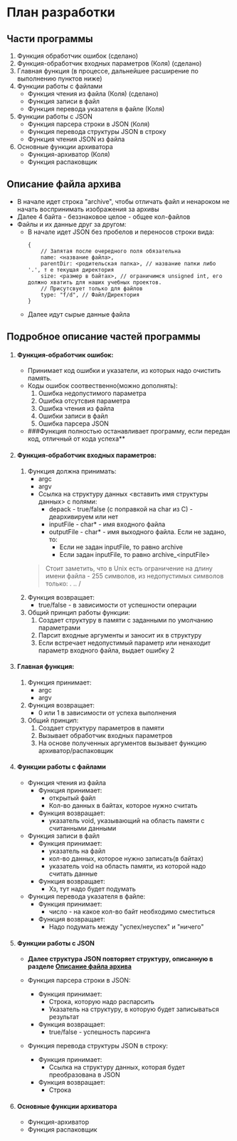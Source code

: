 # План разработки #

## Части программы ##
1. Функция обработчик ошибок (сделано)
2. Функция-обработчик входных параметров (Коля) (сделано)
3. Главная функция (в процессе, дальнейшее расширение по выполнению пунктов ниже)
4. Функции работы с файлами
    - Функция чтения из файла (Коля) (сделано)
    - Функция записи в файл
    - Функция перевода указателя в файле (Коля)
5. Функции работы с JSON
    - Функция парсера строки в JSON (Коля)
    - Функция перевода структуры JSON в строку
    - Функция чтения JSON из файла
6. Основные функции архиватора
   - Функция-архиватор (Коля)
   - Функция распаковщик

## Описание файла архива ##
- В начале идет строка "archive", чтобы отличать файл и ненароком не начать воспринимать изображения за архивы
- Далее 4 байта - беззнаковое целое - общее кол-файлов
- Файлы и их данные друг за другом:
  - В начале идет JSON без пробелов и переносов строки вида:
    ```
    { 
        // Запятая после очередного поля обязательна
        name: <название файла>, 
        parentDir: <родительская папка>, // название папки либо '.', т е текущая директория
        size: <размер в байтах>, // ограничимся unsigned int, его должно хватить для наших учебных проектов. 
        // Присутсвует только для файлов 
        type: "f/d", // Файл/Директория
    }
    ```
  - Далее идут сырые данные файла

## Подробное описание частей программы ##


1. #### Функция-обработчик ошибок: ####
   - Принимает код ошибки и указатели, из которых надо очистить память. 
   - Коды ошибок соотвественно(можно дополнять):
     1. Ошибка недопустимого параметра
     2. Ошибка отсутсвия параметра
     3. Ошибка чтения из файла
     4. Ошибки записи в файл
     5. Ошибка парсера JSON
   - ###Функция полностью останавливает программу, если передан код, отличный от кода успеха**

2. #### Функция-обработчик входных параметров:
   1. Функция должна принимать: 
      - argc
      - argv 
      - Ссылка на структуру данных <вставить имя структуры данных> с полями:
        - depack - true/false (с поправкой на char из C) - деархивируем или нет
        - inputFile - char* - имя входного файла
        - outputFile - char* - имя выходного файла. Если не задано, то:
            - Если не задан inputFile, то равно archive
            - Если задан inputFile, то равно archive_\<inputFile>
      > Стоит заметить, что в Unix есть ограничение на длину имени файла - 255 символов, из недопустимых символов только: . .. /
   2. Функция возвращает:
      - true/false - в зависимости от успешности операции
   3. Общий принцип работы функции:
      1. Создает структуру в памяти с заданными по умолчанию параметрами
      2. Парсит входные аргументы и заносит их в структуру
      3. Если встречает недопустимый параметр или ненаходит параметр входного файла, выдает ошибку 2


3. #### Главная функция:
   1. Функция принимаeт:
       - argc
       - argv 
   2. Функция возвращает:
       - 0 или 1 в зависимости от успеха выполнения
   3. Общий принцип:
      1. Создает структуру параметров в памяти
      2. Вызывает обработчик входных параметров
      3. На основе полученных аргументов вызывает функцию архиватор/распаковщик
      
4. #### Функции работы с файлами
    - Функция чтения из файла
      - Функция принимает:
        - открытый файл
        - Кол-во данных в байтах, которое нужно считать
      - Функция возвращает:
        - указатель void, указывающий на область памяти с считанными данными
    - Функция записи в файл
      - Функция принимает:
        - указатель на файл
        - кол-во данных, которое нужно записать(в байтах)
        - указатель void на область памяти, из которой надо считать данные
      - Функция возвращает:
        - Хз, тут надо будет подумать
    - Функция перевода указателя в файле:
      - Функция принимает:
        - число - на какое кол-во байт необходимо сместиться
      - Функция возвращает:
        - Надо подумать между "успех/неуспех" и "ничего"

5. #### Функции работы с JSON

    - **Далее структура JSON повторяет структуру, описанную в разделе [Описание файла архива](#Описание-файла-архива)**  
   
    - Функция парсера строки в JSON:
      - Функция принимает:
        - Строка, которую надо распарсить
        - Указатель на структуру, в которую будет записываться результат
      - Функция возвращает:
        - true/false - успешность парсинга
   
    - Функция перевода структуры JSON в строку:
      - Функция принимает:
        - Ссылка на структуру данных, которая будет преобразована в JSON
      - Функция возвращает:
        - Строка
        
6. #### Основные функции архиватора
    - Функция-архиватор
    - Функция распаковщик
